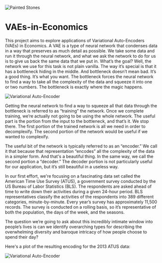 ![Painted Stones](https://github.com/yaniv256/VAEs-in-Economics/blob/master/Resources/PaintedStones.png?raw=true)

# VAEs-in-Economics

This project aims to explore applications of Variational Auto-Encoders (VAEs) in Economics. A VAE is a type of neural network that condenses data in a way that preserves as much detail as possible. We take some data and run it through the neural network, and what we ask the network to do for us is to give us back the same data that we put in. What’s the goal? Well, the network we use for this task is not plain vanilla. The way it’s special is that it has a bottleneck hiding in the middle. And bottleneck doesn’t mean bad. It’s a good thing. It’s what you want. The bottleneck forces the neural network to find a way to take all the complexity of the data and squeeze it into one or two numbers. The bottleneck is exactly where the magic happens. 

![Variational Auto-Encoder](https://github.com/yaniv256/VAEs-in-Economics/blob/master/Resources/VAE.png?raw=true)

Getting the neural network to find a way to squeeze all that data through the bottleneck is referred to as “training” the network. Once we complete training, we’re actually not going to be using the whole network. The useful part is the portion from the input to the bottleneck, and that’s it. We stop there. The first portion of the trained network is all we need in order to decomplexify. The second portion of the network would be useful if we wanted to complexify.

The useful bit of the network is typically referred to as an “encoder.” We call it that because that representation “encodes” all the complexity of the data in a simpler form. And that's a beautiful thing. In the same way, we call the second portion a “decoder.” The decoder portion is not particularly useful for our application, but it’s still beautiful in a useless way.

In our first effort, we're focusing on a fascinating data set called the American Time Use Survey (ATUS), a government survey conducted by the US Bureau of Labor Statistics (BLS). The respondents are asked ahead of time to write down their activities during a given 24-hour period. BLS representatives classify the activities of the respondents into 389 different categories, minute-by-minute. Every year’s survey has approximately 11,500 records. The survey is conducted on a rolling basis, so it’s representative of both the population, the days of the week, and the seasons. 

The question we’re going to ask about this incredibly intimate window into people’s lives is can we identify overarching types for describing the overwhelming diversity and baroque intricacy of how people choose to spend their day?

Here's a plot of the resulting encoding for the 2013 ATUS data:

![Variational Auto-Encoder](https://github.com/yaniv256/VAEs-in-Economics/blob/master/Resources/type_plot.png?raw=true)
